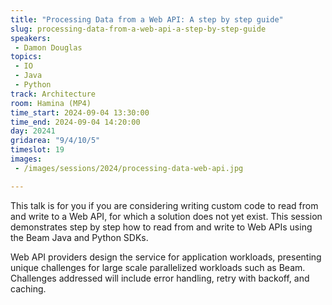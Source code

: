 ```yaml
---
title: "Processing Data from a Web API: A step by step guide"
slug: processing-data-from-a-web-api-a-step-by-step-guide
speakers:
 - Damon Douglas
topics:
 - IO
 - Java
 - Python
track: Architecture
room: Hamina (MP4)
time_start: 2024-09-04 13:30:00
time_end: 2024-09-04 14:20:00
day: 20241
gridarea: "9/4/10/5"
timeslot: 19
images:
 - /images/sessions/2024/processing-data-web-api.jpg 

---
```


This talk is for you if you are considering writing custom code to read from and write to a Web API, for which a solution does not yet exist. This session demonstrates step by step how to read from and write to Web APIs using the Beam Java and Python SDKs. 

Web API providers design the service for application workloads, presenting unique challenges for large scale parallelized workloads such as Beam. Challenges addressed will include error handling, retry with backoff, and caching.